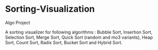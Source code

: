 # Sorting-Visualization
Algo Project


A sorting visualizer for following algorithms : Bubble Sort, Insertion Sort, Selection Sort, Merge Sort, Quick Sort (random and mo3 variants),
Heap Sort, Count Sort, Radix Sort, Bucket Sort and Hybrid Sort.
